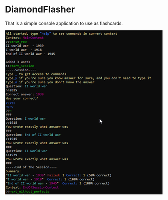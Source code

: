 # DiamondFlasher

That is a simple console application to use as flashcards.

![](https://github.com/Biegus/DiamondFlasher/blob/main/Images/Main.png)
